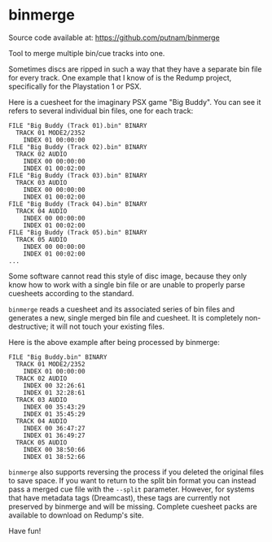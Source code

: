 # binmerge

Source code available at: https://github.com/putnam/binmerge

Tool to merge multiple bin/cue tracks into one.

Sometimes discs are ripped in such a way that they have a separate bin file for every track. One example that I know of is the Redump project, specifically for the Playstation 1 or PSX.

Here is a cuesheet for the imaginary PSX game "Big Buddy". You can see it refers to several individual bin files, one for each track:

```
FILE "Big Buddy (Track 01).bin" BINARY
  TRACK 01 MODE2/2352
    INDEX 01 00:00:00
FILE "Big Buddy (Track 02).bin" BINARY
  TRACK 02 AUDIO
    INDEX 00 00:00:00
    INDEX 01 00:02:00
FILE "Big Buddy (Track 03).bin" BINARY
  TRACK 03 AUDIO
    INDEX 00 00:00:00
    INDEX 01 00:02:00
FILE "Big Buddy (Track 04).bin" BINARY
  TRACK 04 AUDIO
    INDEX 00 00:00:00
    INDEX 01 00:02:00
FILE "Big Buddy (Track 05).bin" BINARY
  TRACK 05 AUDIO
    INDEX 00 00:00:00
    INDEX 01 00:02:00
...
```

Some software cannot read this style of disc image, because they only know how to work with a single bin file or are unable to properly parse cuesheets according to the standard.

`binmerge` reads a cuesheet and its associated series of bin files and generates a new, single merged bin file and cuesheet. It is completely non-destructive; it will not touch your existing files.

Here is the above example after being processed by binmerge:
```
FILE "Big Buddy.bin" BINARY
  TRACK 01 MODE2/2352
    INDEX 01 00:00:00
  TRACK 02 AUDIO
    INDEX 00 32:26:61
    INDEX 01 32:28:61
  TRACK 03 AUDIO
    INDEX 00 35:43:29
    INDEX 01 35:45:29
  TRACK 04 AUDIO
    INDEX 00 36:47:27
    INDEX 01 36:49:27
  TRACK 05 AUDIO
    INDEX 00 38:50:66
    INDEX 01 38:52:66
```

`binmerge` also supports reversing the process if you deleted the original files to save space. If you want to return to the split bin format you can instead pass a merged cue file with the `--split` parameter. However, for systems that have metadata tags (Dreamcast), these tags are currently not preserved by binmerge and will be missing. Complete cuesheet packs are available to download on Redump's site.

Have fun!
